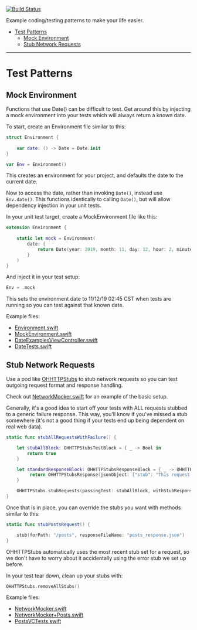 <p align="left">
 <a href="https://travis-ci.com/BevTheDev/Paradigms/" target="_blank"><img src="https://travis-ci.com/BevTheDev/Paradigms.svg?branch=master" alt="Build Status"></a> 
</p>

Example coding/testing patterns to make your life easier.

- [Test Patterns](#test-patterns)
  - [Mock Environment](#mock-environment)
  - [Stub Network Requests](#stub-network-requests)

-----

# Test Patterns

## Mock Environment

Functions that use Date() can be difficult to test. Get around this by injecting a mock environment into your tests which will always return a known date.

To start, create an Environment file similar to this:

```swift
struct Environment {
    
    var date: () -> Date = Date.init
}

var Env = Environment()
```

This creates an environment for your project, and defaults the date to the current date.

Now to access the date, rather than invoking `Date()`, instead use `Env.date()`. This functions identically to calling `Date()`, but will allow dependency injection in your unit tests.

In your unit test target, create a MockEnvironment file like this:

```swift
extension Environment {
    
    static let mock = Environment(
        date: {
            return Date(year: 2019, month: 11, day: 12, hour: 2, minute: 45, second: 0, millisecond: 0, timeZone: TimeZone.init(abbreviation: "CST"))
        }
    )
}
```
And inject it in your test setup:

```swift
Env = .mock
```

This sets the environment date to 11/12/19 02:45 CST when tests are running so you can test against that known date.

Example files:
- [Environment.swift](https://github.com/BevTheDev/Paradigms/blob/master/Paradigms/Environment/Environment.swift)
- [MockEnvironment.swift](https://github.com/BevTheDev/Paradigms/blob/master/ParadigmsTests/MockObjects/MockEnvironment.swift)
- [DateExamplesViewController.swift](https://github.com/BevTheDev/Paradigms/blob/master/Paradigms/View%20Controllers/Examples/DateExamplesViewController.swift)
- [DateTests.swift](https://github.com/BevTheDev/Paradigms/blob/master/ParadigmsTests/Dates/DateTests.swift)

## Stub Network Requests

Use a pod like [OHHTTPStubs](https://github.com/AliSoftware/OHHTTPStubs) to stub network requests so you can test outgoing request format and response handling.

Check out [NetworkMocker.swift](https://github.com/BevTheDev/Paradigms/blob/master/ParadigmsTests/Network%20Mocks/NetworkMocker.swift) for an example of the basic setup. 

Generally, it's a good idea to start off your tests with ALL requests stubbed to a generic failure response. This way, you'll know if you've missed a stub somewhere (it's not a good thing if your tests end up being dependent on real web data).

```swift
static func stubAllRequestsWithFailure() {

    let stubAllBlock: OHHTTPStubsTestBlock = { _ -> Bool in
        return true
    }

    let standardResponseBlock: OHHTTPStubsResponseBlock = { _ -> OHHTTPStubsResponse in
         return OHHTTPStubsResponse(jsonObject: ["stub": "This request has been stubbed"], statusCode: 500, headers: nil)
    }

    OHHTTPStubs.stubRequests(passingTest: stubAllBlock, withStubResponse: standardResponseBlock)
}
```

Once that is in place, you can override the stubs you want with methods similar to this:

```swift
static func stubPostsRequest() {

    stub(forPath: "/posts", responseFileName: "posts_response.json")
}
```

OHHTTPStubs automatically uses the most recent stub set for a request, so we don't have to worry about it accidentally using the error stub we set up before.

In your test tear down, clean up your stubs with:
```swift
OHHTTPStubs.removeAllStubs()
```

Example files:
- [NetworkMocker.swift](https://github.com/BevTheDev/Paradigms/blob/master/ParadigmsTests/Network%20Mocks/NetworkMocker.swift)
- [NetworkMocker+Posts.swift](https://github.com/BevTheDev/Paradigms/blob/master/ParadigmsTests/Network%20Mocks/NetworkMocker%2BPosts.swift)
- [PostsVCTests.swift](https://github.com/BevTheDev/Paradigms/blob/master/ParadigmsTests/Posts/PostsVCTests.swift)

